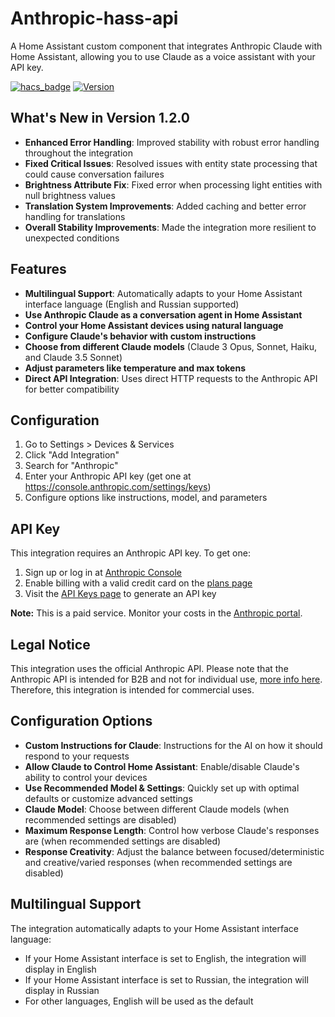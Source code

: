 # Anthropic-hass-api

A Home Assistant custom component that integrates Anthropic Claude with Home Assistant, allowing you to use Claude as a voice assistant with your API key.

[![hacs_badge](https://img.shields.io/badge/HACS-Custom-orange.svg)](https://github.com/custom-components/hacs)
[![Version](https://img.shields.io/badge/Version-1.2.0-brightgreen.svg)](https://github.com/slawa19/anthropic-hass-api/releases/tag/1.2.0)

## What's New in Version 1.2.0

- **Enhanced Error Handling**: Improved stability with robust error handling throughout the integration
- **Fixed Critical Issues**: Resolved issues with entity state processing that could cause conversation failures
- **Brightness Attribute Fix**: Fixed error when processing light entities with null brightness values
- **Translation System Improvements**: Added caching and better error handling for translations
- **Overall Stability Improvements**: Made the integration more resilient to unexpected conditions

## Features

- **Multilingual Support**: Automatically adapts to your Home Assistant interface language (English and Russian supported)
- **Use Anthropic Claude as a conversation agent in Home Assistant**
- **Control your Home Assistant devices using natural language**
- **Configure Claude's behavior with custom instructions**
- **Choose from different Claude models** (Claude 3 Opus, Sonnet, Haiku, and Claude 3.5 Sonnet)
- **Adjust parameters like temperature and max tokens**
- **Direct API Integration**: Uses direct HTTP requests to the Anthropic API for better compatibility

## Configuration

1. Go to Settings > Devices & Services
2. Click "Add Integration"
3. Search for "Anthropic"
4. Enter your Anthropic API key (get one at https://console.anthropic.com/settings/keys)
5. Configure options like instructions, model, and parameters

## API Key

This integration requires an Anthropic API key. To get one:

1. Sign up or log in at [Anthropic Console](https://console.anthropic.com/)
2. Enable billing with a valid credit card on the [plans page](https://console.anthropic.com/settings/plans)
3. Visit the [API Keys page](https://console.anthropic.com/settings/keys) to generate an API key

**Note:** This is a paid service. Monitor your costs in the [Anthropic portal](https://console.anthropic.com/settings/cost).

## Legal Notice

This integration uses the official Anthropic API. Please note that the Anthropic API is intended for B2B and not for individual use, [more info here](https://support.anthropic.com/en/articles/8987200-can-i-use-the-claude-api-for-individual-use). Therefore, this integration is intended for commercial uses.

## Configuration Options

- **Custom Instructions for Claude**: Instructions for the AI on how it should respond to your requests
- **Allow Claude to Control Home Assistant**: Enable/disable Claude's ability to control your devices
- **Use Recommended Model & Settings**: Quickly set up with optimal defaults or customize advanced settings
- **Claude Model**: Choose between different Claude models (when recommended settings are disabled)
- **Maximum Response Length**: Control how verbose Claude's responses are (when recommended settings are disabled)
- **Response Creativity**: Adjust the balance between focused/deterministic and creative/varied responses (when recommended settings are disabled)

## Multilingual Support

The integration automatically adapts to your Home Assistant interface language:
- If your Home Assistant interface is set to English, the integration will display in English
- If your Home Assistant interface is set to Russian, the integration will display in Russian
- For other languages, English will be used as the default